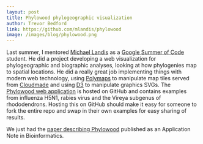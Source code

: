 ```yaml
---
layout: post
title: Phylowood phylogeographic visualization
author: Trevor Bedford
link: https://github.com/mlandis/phylowood
image: /images/blog/phylowood.png
---
```


Last summer, I mentored [Michael Landis](http://www.michaeljameslandis.com/) as a [Google Summer of Code](https://developers.google.com/open-source/soc/) student.  He did a project developing a web visualization for phylogeographic and biographic analyses, looking at how phylogenies map to spatial locations.  He did a really great job implementing things with modern web technology, using [Polymaps](http://polymaps.org/) to manipulate map tiles served from [Cloudmade](http://cloudmade.com/) and using [D3](http://d3js.org/) to manipulate graphics SVGs. The [Phylowood web application](http://mlandis.github.io/phylowood/) is hosted on GitHub and contains examples from influenza H5N1, rabies virus and the Vireya subgenus of rhododendrons.  Hosting this on GitHub should make it easy for someone to fork the entire repo and swap in their own examples for easy sharing of results.

We just had the [paper describing Phylowood](/papers/landis-phylowood/) published as an Application Note in Bioinformatics.